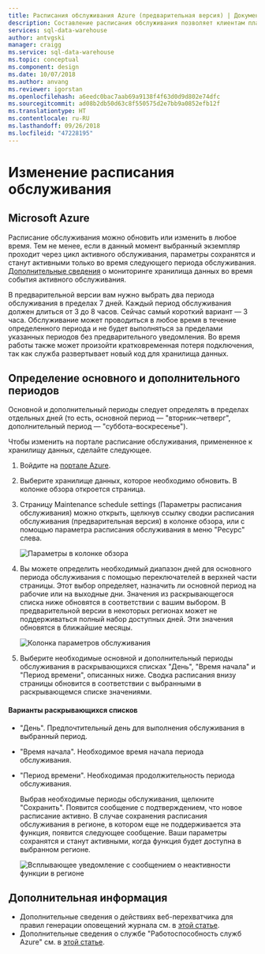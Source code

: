 ```yaml
---
title: Расписания обслуживания Azure (предварительная версия) | Документация Майкрософт
description: Составление расписания обслуживания позволяет клиентам планировать необходимые мероприятия по обслуживанию, которые служба "Хранилище данных SQL Azure" использует для развертывания новых функций, обновлений и исправлений.
services: sql-data-warehouse
author: antvgski
manager: craigg
ms.service: sql-data-warehouse
ms.topic: conceptual
ms.component: design
ms.date: 10/07/2018
ms.author: anvang
ms.reviewer: igorstan
ms.openlocfilehash: a6eedc0bac7aab69a9138f4f63d0d9d802e74dfc
ms.sourcegitcommit: ad08b2db50d63c8f550575d2e7bb9a0852efb12f
ms.translationtype: HT
ms.contentlocale: ru-RU
ms.lasthandoff: 09/26/2018
ms.locfileid: "47228195"
---
```

# <a name="change-a-maintenance-schedule"></a>Изменение расписания обслуживания 

## <a name="portal"></a>Microsoft Azure
Расписание обслуживания можно обновить или изменить в любое время. Тем не менее, если в данный момент выбранный экземпляр проходит через цикл активного обслуживания, параметры сохранятся и станут активными только во время следующего периода обслуживания. [Дополнительные сведения](https://docs.microsoft.com/azure/service-health/resource-health-overview) о мониторинге хранилища данных во время события активного обслуживания. 

В предварительной версии вам нужно выбрать два периода обслуживания в пределах 7 дней. Каждый период обслуживания должен длиться от 3 до 8 часов. Сейчас самый короткий вариант — 3 часа. Обслуживание может проводиться в любое время в течение определенного периода и не будет выполняться за пределами указанных периодов без предварительного уведомления. Во время работы также может произойти кратковременная потеря подключения, так как служба развертывает новый код для хранилища данных. 

## <a name="identifying-the-primary-and-secondary-windows"></a>Определение основного и дополнительного периодов

Основной и дополнительный периоды следует определять в пределах отдельных дней (то есть, основной период — "вторник–четверг", дополнительный период — "суббота–воскресенье").

Чтобы изменить на портале расписание обслуживания, примененное к хранилищу данных, сделайте следующее.
1.  Войдите на [портале Azure](https://portal.azure.com/).
2.  Выберите хранилище данных, которое необходимо обновить. В колонке обзора откроется страница. 
3.  Страницу Maintenance schedule settings (Параметры расписания обслуживания) можно открыть, щелкнув ссылку сводки расписания обслуживания (предварительная версия) в колонке обзора, или с помощью параметра расписания обслуживания в меню "Ресурс" слева.  

    ![Параметры в колонке обзора](media/sql-data-warehouse-maintenance-scheduling/maintenance-change-option.png)

4. Вы можете определить необходимый диапазон дней для основного периода обслуживания с помощью переключателей в верхней части страницы. Этот выбор определяет, назначить ли основной период на рабочие или на выходные дни. Значения из раскрывающегося списка ниже обновятся в соответствии с вашим выбором. В предварительной версии в некоторых регионах может не поддерживаться полный набор доступных дней. Эти значения обновятся в ближайшие месяцы.

   ![Колонка параметров обслуживания](media/sql-data-warehouse-maintenance-scheduling/maintenance-settings-page.png)

5. Выберите необходимые основной и дополнительный периоды обслуживания в раскрывающихся списках "День", "Время начала" и "Период времени", описанных ниже. Сводка расписания внизу страницы обновится в соответствии с выбранными в раскрывающемся списке значениями.

#### <a name="dropdown-options"></a>Варианты раскрывающихся списков
- "День". Предпочтительный день для выполнения обслуживания в выбранный период.
- "Время начала". Необходимое время начала периода обслуживания.
- "Период времени". Необходимая продолжительность периода обслуживания.

  Выбрав необходимые периоды обслуживания, щелкните "Сохранить". Появится сообщение с подтверждением, что новое расписание активно. В случае сохранения расписания обслуживания в регионе, в котором еще не поддерживается эта функция, появится следующее сообщение. Ваши параметры сохранятся и станут активными, когда функция будет доступна в выбранном регионе.    

    ![Всплывающее уведомление с сообщением о неактивности функции в регионе](media/sql-data-warehouse-maintenance-scheduling/maintenance-notactive-toast.png)

## <a name="next-steps"></a>Дополнительная информация
- Дополнительные сведения о действиях веб-перехватчика для правил генерации оповещений журнала см. в [этой статье](https://docs.microsoft.com/azure/monitoring-and-diagnostics/monitor-alerts-unified-log-webhook).
- Дополнительные сведения о службе "Работоспособность служб Azure" см. в [этой статье](https://docs.microsoft.com/azure/service-health/service-health-overview).


